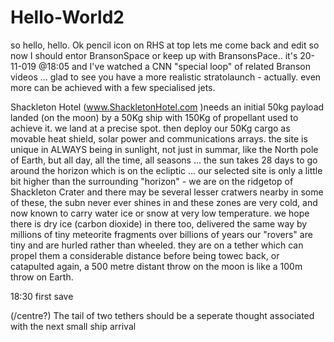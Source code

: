 # Hello-World2
so  hello, hello.
Ok pencil icon on RHS at top lets me come back and edit
so now I should entor BransonSpace or keep up with BransonsPace..    it's 20-11-019 @18:05 and I've watched a CNN "special loop" of related Branson videos ... glad to see you have a more realistic stratolaunch -  actually. even more can be achieved with a few specialised jets.

Shackleton Hotel (www.ShackletonHotel.com )needs an initial 50kg payload landed (on the moon) by a 50Kg ship with 150Kg of propellant used to achieve it.
we land at a precise spot. then deploy our 50Kg cargo as movable heat shield, solar power and communications arrays.  the site is unique in ALWAYS being in sunlight, not just in summar, like the North pole of Earth, but all day, all the time, all seasons ... the sun takes 28 days to go around the horizon which is on the ecliptic  ... our selected site is only a little bit higher than the surrounding "horizon" - 
we are on the ridgetop of Shackleton Crater and there may be several lesser cratwers nearby  in some of these, the subn never ever shines in and these zones are very cold, and now known to carry water ice or snow at very low temperature.  we hope there is dry ice (carbon dioxide) in there too, delivered the same way by millions of tiny meteorite fragments over billions of years 
our "rovers" are tiny and are hurled rather than wheeled.  they are on a tether which can propel them a considerable distance before being towec back, or catapulted again, a 500 metre distant throw on the moon is like a 100m throw on Earth.

18:30  first save

(/centre?)                              The tail of two tethers 
should be a seperate thought associated with the next small ship arrival
